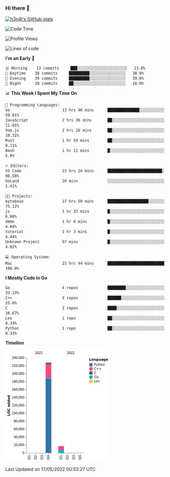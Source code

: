 ### Hi there 👋

[![h3n4l's GitHub stats](https://github-readme-stats.vercel.app/api?username=h3n4l&count_private=true&show_icons=true&theme=radical)](https://github.com/h3n4l/github-readme-stats)

<!--START_SECTION:waka-->
![Code Time](http://img.shields.io/badge/Code%20Time-0%20secs-blue)

![Profile Views](http://img.shields.io/badge/Profile%20Views-3-blue)

![Lines of code](https://img.shields.io/badge/From%20Hello%20World%20I%27ve%20Written-245%20Thousand%20lines%20of%20code-blue)

**I'm an Early 🐤** 

```text
🌞 Morning    13 commits     ███░░░░░░░░░░░░░░░░░░░░░░   13.0% 
🌆 Daytime    38 commits     █████████░░░░░░░░░░░░░░░░   38.0% 
🌃 Evening    39 commits     █████████░░░░░░░░░░░░░░░░   39.0% 
🌙 Night      10 commits     ██░░░░░░░░░░░░░░░░░░░░░░░   10.0%

```


📊 **This Week I Spent My Time On** 

```text
💬 Programming Languages: 
Go                       13 hrs 46 mins      ██████████████░░░░░░░░░░░   58.01% 
JavaScript               2 hrs 36 mins       ██░░░░░░░░░░░░░░░░░░░░░░░   11.01% 
Vue.js                   2 hrs 26 mins       ██░░░░░░░░░░░░░░░░░░░░░░░   10.31% 
Rust                     1 hr 55 mins        ██░░░░░░░░░░░░░░░░░░░░░░░   8.11% 
Bash                     1 hr 11 mins        █░░░░░░░░░░░░░░░░░░░░░░░░   5.0%

🔥 Editors: 
VS Code                  23 hrs 24 mins      ████████████████████████░   98.58% 
GoLand                   20 mins             ░░░░░░░░░░░░░░░░░░░░░░░░░   1.42%

🐱‍💻 Projects: 
bytebase                 17 hrs 50 mins      ██████████████████░░░░░░░   75.12% 
js                       1 hr 37 mins        █░░░░░░░░░░░░░░░░░░░░░░░░   6.88% 
demo                     1 hr 8 mins         █░░░░░░░░░░░░░░░░░░░░░░░░   4.84% 
tutorial                 1 hr 3 mins         █░░░░░░░░░░░░░░░░░░░░░░░░   4.44% 
Unknown Project          57 mins             █░░░░░░░░░░░░░░░░░░░░░░░░   4.02%

💻 Operating System: 
Mac                      23 hrs 44 mins      █████████████████████████   100.0%

```

**I Mostly Code in Go** 

```text
Go                       4 repos             ████████░░░░░░░░░░░░░░░░░   33.33% 
C++                      3 repos             ██████░░░░░░░░░░░░░░░░░░░   25.0% 
C                        2 repos             ████░░░░░░░░░░░░░░░░░░░░░   16.67% 
Lex                      1 repo              ██░░░░░░░░░░░░░░░░░░░░░░░   8.33% 
Python                   1 repo              ██░░░░░░░░░░░░░░░░░░░░░░░   8.33%

```


**Timeline**

![Chart not found](https://raw.githubusercontent.com/h3n4l/h3n4l/main/charts/bar_graph.png) 


 Last Updated on 17/05/2022 00:53:27 UTC
<!--END_SECTION:waka-->

